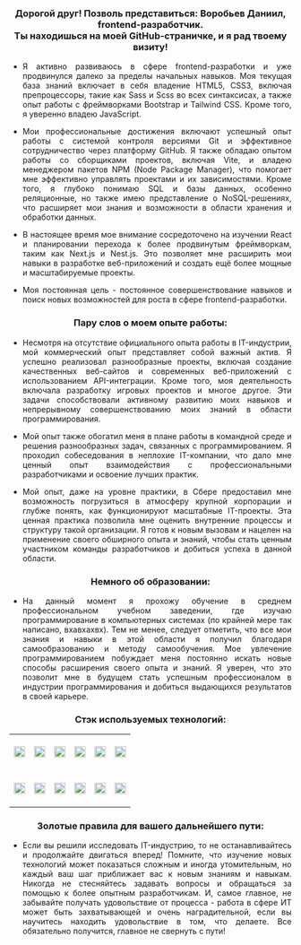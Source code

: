 <h3 align="center"> Дорогой друг! Позволь представиться: Воробьев Даниил, frontend-разработчик. <br> Ты находишься на моей GitHub-страничке, и я рад твоему визиту! </h3>

- <p align="justify"> Я активно развиваюсь в сфере frontend-разработки и уже продвинулся далеко за пределы начальных навыков. Моя текущая база знаний включает в себя владение HTML5, CSS3, включая препроцессоры, такие как Sass и Scss во всех синтаксисах, а также опыт работы с фреймворками Bootstrap и Tailwind CSS. Кроме того, я уверенно владею JavaScript. </p>
- <p align="justify"> Мои профессиональные достижения включают успешный опыт работы с системой контроля версиями Git и эффективное сотрудничество через платформу GitHub. Я также обладаю опытом работы со сборщиками проектов, включая Vite, и владею менеджером пакетов NPM (Node Package Manager), что помогает мне эффективно управлять проектами и их зависимостями. Кроме того, я глубоко понимаю SQL и базы данных, особенно реляционные, но также имею представление о NoSQL-решениях, что расширяет мои знания и возможности в области хранения и обработки данных. </p>
- <p align="justify"> В настоящее время мое внимание сосредоточено на изучении React и планировании перехода к более продвинутым фреймворкам, таким как Next.js и Nest.js. Это позволяет мне расширить мои навыки в разработке веб-приложений и создать ещё более мощные и масштабируемые проекты. </p>
- <p align="justify"> Моя постоянная цель - постоянное совершенствование навыков и поиск новых возможностей для роста в сфере frontend-разработки. </p>

<h3 align="center"> Пару слов о моем опыте работы: </h3>

- <p align="justify"> Несмотря на отсутствие официального опыта работы в IT-индустрии, мой коммерческий опыт представляет собой важный актив. Я успешно реализовал разнообразные проекты, включая создание качественных веб-сайтов и современных веб-приложений с использованием API-интеграции. Кроме того, моя деятельность включала разработку игровых проектов и многое другое. Эти задачи способствовали активному развитию моих навыков и непрерывному совершенствованию моих знаний в области программирования. </p>
- <p align="justify"> Мой опыт также обогатил меня в плане работы в командной среде и решения разнообразных задач, связанных с программированием. Я проходил собеседования в неплохие IT-компании, что дало мне ценный опыт взаимодействия с профессиональными разработчиками и освоение лучших практик. </p>
- <p align="justify"> Мой опыт, даже на уровне практики, в Сбере предоставил мне возможность погрузиться в атмосферу крупной корпорации и глубже понять, как функционируют масштабные IT-проекты. Эта ценная практика позволила мне оценить внутренние процессы и структуру такой организации. Я готов к новым вызовам и нацелен на применение своего обширного опыта и знаний, чтобы стать ценным участником команды разработчиков и добиться успеха в данной области. </p>

<h3 align="center"> Немного об образовании: </h3>

- <p align="justify"> На данный момент я прохожу обучение в среднем профессиональном учебном заведении, где изучаю программирование в компьютерных системах (по крайней мере так написано, вхавхахвх). Тем не менее, следует отметить, что все мои знания и навыки в этой области я получил благодаря самообразованию и методу самообучения. Мое увлечение программированием побуждает меня постоянно искать новые способы расширения своего опыта и знаний. Я уверен, что это позволит мне в будущем стать успешным профессионалом в индустрии программирования и добиться выдающихся результатов в своей карьере. </p>

<h3 align="center"> Стэк используемых технологий: </h3>

<div align="center">
  <table>
    <tr height="65">
      <td align="center">
        <img align="center" src='https://img.shields.io/badge/html5-%23E34F26.svg?style=for-the-badge&logo=html5&logoColor=white' alt='' width='100%' height='100%'/>
      </td>
      <td align="center">
        <img align="center" src='https://img.shields.io/badge/css3-%231572B6.svg?style=for-the-badge&logo=css3&logoColor=white' alt='' width='100%' height='100%'/>
      </td>
      <td align="center">
        <img align="center" src='https://img.shields.io/badge/SASS-hotpink.svg?style=for-the-badge&logo=SASS&logoColor=white' alt='' width='100%' height='100%'/>
      </td>
      <td align="center">
        <img align="center" src='https://img.shields.io/badge/SCSS-%23CF649A.svg?style=for-the-badge&logo=SASS&logoColor=white' alt='' width='100%' height='100%'/>
      </td>
      <td align="center">
        <img align="center" src='https://img.shields.io/badge/Bootstrap-563D7C?style=for-the-badge&logo=bootstrap&logoColor=white' alt='' width='100%' height='100%'/>
      </td>
      <td align="center">
        <img align="center" src='https://img.shields.io/badge/tailwindcss%20-%2338B2AC.svg?&style=for-the-badge&logo=tailwind-css&logoColor=white' alt='' width='100%' height='100%'/>
      </td>
    </tr>
    <tr height="65">
      <td align="center">
        <img align="center" src='https://img.shields.io/badge/JavaScript-%23323330.svg?style=for-the-badge&logo=javascript&logoColor=%23F7DF1E' alt='' width='100%' height='100%'/>
      </td>
      <td align="center">
        <img align="center" src='https://img.shields.io/badge/Git-%23FF6F00.svg?style=for-the-badge&logo=git&logoColor=white' alt='' width='100%' height='100%'/>
      </td>
      <td align="center">
        <img align="center" src='https://img.shields.io/badge/github-%2336465D.svg?style=for-the-badge&logo=github&logoColor=white' alt='' width='100%' height='100%'/>
      </td>
      <td align="center">
        <img align="center" src='https://img.shields.io/badge/NPM-%23FF0000.svg?style=for-the-badge&logo=npm&logoColor=white' alt='' width='100%' height='100%'/>
      </td>
      <td align="center">
        <img align="center" src='https://img.shields.io/badge/Vite-B73BFE?style=for-the-badge&logo=vite&logoColor=FFD62E' alt='' width='100%' height='100%'/>
      </td>
      <td align="center">
        <img align="center" src='https://img.shields.io/badge/mysql-CC2927.svg?&style=for-the-badge&logo=mysql&logoColor=white' alt='' width='100%' height='100%'/>
      </td>
    </tr>
  </table>
</div>

<h3 align="center"> Золотые правила для вашего дальнейшего пути: </h3>

- <p align="justify"> Если вы решили исследовать IT-индустрию, то не останавливайтесь и продолжайте двигаться вперед! Помните, что изучение новых технологий может показаться сложным и иногда утомительным, но каждый ваш шаг приближает вас к новым знаниям и навыкам. Никогда не стесняйтесь задавать вопросы и обращаться за помощью к более опытным разработчикам. И, самое главное, не забывайте получать удовольствие от процесса - работа в сфере ИТ может быть захватывающей и очень наградительной, если вы научитесь находить удовольствие в том, что делаете. Все обязательно получится, главное не свернуть с пути! </p>
